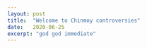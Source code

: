 ```yaml
---
layout: post
title:  "Welcome to Chinmoy controversies"
date:   2020-06-25
excerpt: "god god immediate"
---
```

